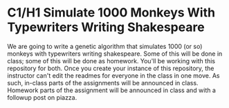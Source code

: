 # C1/H1 Simulate 1000 Monkeys With Typewriters Writing Shakespeare

We are going to write a genetic algorithm that simulates 1000 (or so) monkeys with 
typewriters writing shakespeare. Some of this will be done in class; some of this
will be done as homework. You'll be working with this repository for both. Once 
you create your instance of this repository, the instructor can't edit the readmes
for everyone in the class in one move. As such, in-class parts of the assignments 
will be announced in class. Homework parts of the assignment will be announced in
class and with a followup post on piazza.
